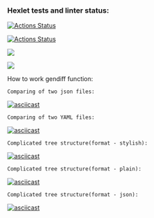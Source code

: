 ### Hexlet tests and linter status:
[![Actions Status](https://github.com/NNbaur/python-project-lvl2/workflows/hexlet-check/badge.svg)](https://github.com/NNbaur/python-project-lvl2/actions)

[![Actions Status](https://github.com/NNbaur/python-project-lvl2/actions/workflows/GithubActions1.yml/badge.svg)](https://github.com/NNbaur/python-project-lvl2/actions)

<a href="https://codeclimate.com/github/NNbaur/python-project-lvl2/maintainability"><img src="https://api.codeclimate.com/v1/badges/a99a88d28ad37a79dbf6/maintainability" /></a>

<a href="https://codeclimate.com/github/NNbaur/python-project-lvl2/test_coverage"><img src="https://api.codeclimate.com/v1/badges/fd01772ef88bb39aa186/test_coverage" /></a>

How to work gendiff function:

    Comparing of two json files:
[![asciicast](https://asciinema.org/a/488465.svg)](https://asciinema.org/a/488465)

    Comparing of two YAML files:
[![asciicast](https://asciinema.org/a/489649.svg)](https://asciinema.org/a/489649)

    Complicated tree structure(format - stylish):
[![asciicast](https://asciinema.org/a/502483.svg)](https://asciinema.org/a/502483)

    Complicated tree structure(format - plain):
[![asciicast](https://asciinema.org/a/502486.svg)](https://asciinema.org/a/502486)

    Complicated tree structure(format - json):
[![asciicast](https://asciinema.org/a/502494.svg)](https://asciinema.org/a/502494)


